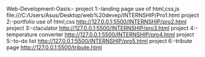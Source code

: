 Web-Development-Oasis:-
project 1:-landing page use of html,css,js
file:///C:/Users/Asus/Desktop/web%20devep/INTERNSHIP/Pro1.html
project 2:-portfolio use of html,css
http://127.0.0.1:5500/INTERNSHIP/pro2.html
project 3:-claculator
http://127.0.0.1:5500/INTERNSHIP/pro3.html
project 4:-temperature converter
http://127.0.0.1:5500/INTERNSHIP/pro4.html
project 5:-to-do list
http://127.0.0.1:5500/INTERNSHIP/pro5.html
project 6:-tribute page
http://127.0.0.1:5500/tribute.html
